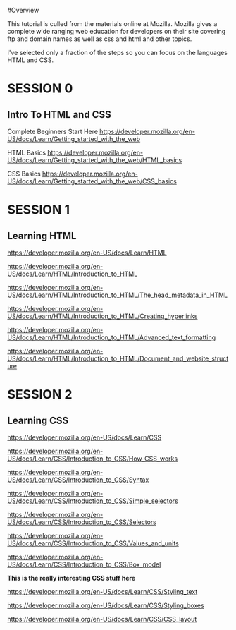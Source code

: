 
#Overview

This tutorial is culled from the materials online at Mozilla. Mozilla gives a complete wide ranging web education for developers on their site covering ftp and domain names as well as css and html and other topics.

I've selected only a fraction of the steps so you can focus on the languages HTML and CSS.

# SESSION 0

## Intro To HTML and CSS

Complete Beginners Start Here
https://developer.mozilla.org/en-US/docs/Learn/Getting_started_with_the_web

HTML Basics
https://developer.mozilla.org/en-US/docs/Learn/Getting_started_with_the_web/HTML_basics

CSS Basics
https://developer.mozilla.org/en-US/docs/Learn/Getting_started_with_the_web/CSS_basics


# SESSION 1

## Learning HTML

https://developer.mozilla.org/en-US/docs/Learn/HTML

https://developer.mozilla.org/en-US/docs/Learn/HTML/Introduction_to_HTML

https://developer.mozilla.org/en-US/docs/Learn/HTML/Introduction_to_HTML/The_head_metadata_in_HTML

https://developer.mozilla.org/en-US/docs/Learn/HTML/Introduction_to_HTML/Creating_hyperlinks

https://developer.mozilla.org/en-US/docs/Learn/HTML/Introduction_to_HTML/Advanced_text_formatting

https://developer.mozilla.org/en-US/docs/Learn/HTML/Introduction_to_HTML/Document_and_website_structure


# SESSION 2

## Learning CSS

https://developer.mozilla.org/en-US/docs/Learn/CSS

https://developer.mozilla.org/en-US/docs/Learn/CSS/Introduction_to_CSS/How_CSS_works

https://developer.mozilla.org/en-US/docs/Learn/CSS/Introduction_to_CSS/Syntax

https://developer.mozilla.org/en-US/docs/Learn/CSS/Introduction_to_CSS/Simple_selectors

https://developer.mozilla.org/en-US/docs/Learn/CSS/Introduction_to_CSS/Selectors

https://developer.mozilla.org/en-US/docs/Learn/CSS/Introduction_to_CSS/Values_and_units

https://developer.mozilla.org/en-US/docs/Learn/CSS/Introduction_to_CSS/Box_model


__This is the really interesting CSS stuff here__

https://developer.mozilla.org/en-US/docs/Learn/CSS/Styling_text

https://developer.mozilla.org/en-US/docs/Learn/CSS/Styling_boxes

https://developer.mozilla.org/en-US/docs/Learn/CSS/CSS_layout
